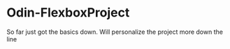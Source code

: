 # Odin-FlexboxProject

So far just got the basics down. Will personalize the project more down the line